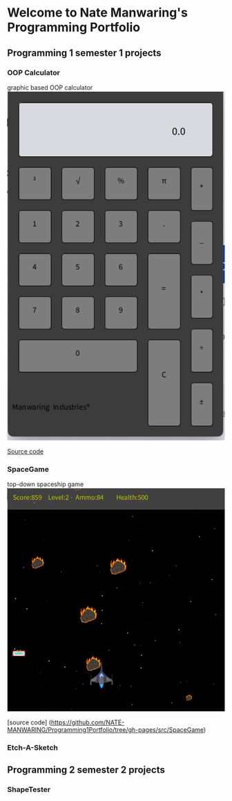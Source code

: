 # Welcome to Nate Manwaring's Programming Portfolio

## Programming 1 semester 1 projects

### OOP Calculator
graphic based OOP calculator
![Running Calculator](https://github.com/NATE-MANWARING/Programming1Portfolio/blob/gh-pages/Images/calc.png?raw=true)

[Source code]([https://github.com/NATE-MANWARING/Programming1Portfolio/blob/gh-pages/src/Calculator.pde](https://github.com/NATE-MANWARING/Programming1Portfolio/tree/gh-pages/src/Calculator))

### SpaceGame
top-down spaceship game
![space game](https://github.com/NATE-MANWARING/Programming1Portfolio/blob/gh-pages/Images/SpaceGame.png)

[source code] (https://github.com/NATE-MANWARING/Programming1Portfolio/tree/gh-pages/src/SpaceGame)

### Etch-A-Sketch

## Programming 2 semester 2 projects

### ShapeTester
